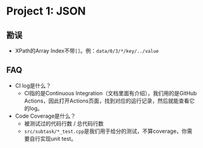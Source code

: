 # Project 1: JSON

## 勘误

- XPath的Array Index不带`[]`。例：`data/0/3/*/key/../value`

## FAQ

- CI log是什么？
    - CI指的是Continuous Integration（文档里面有介绍），我们用的是GitHub Actions，因此打开Actions页面，找到对应的运行记录，然后就能查看它的log。
- Code Coverage是什么？
    - 被测试过的代码行数 / 总代码行数
    - `src/subtask/*_test.cpp`是我们用于给分的测试，不算coverage，你需要自行实现unit test。
